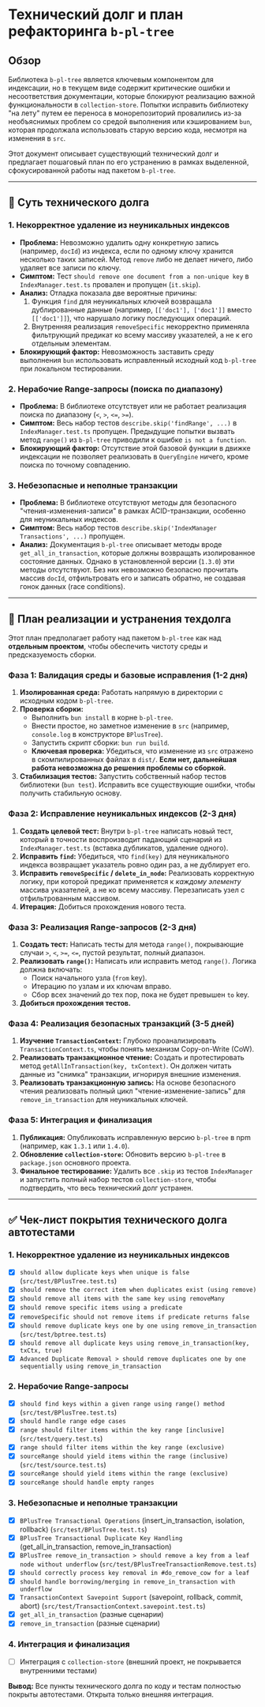 # Технический долг и план рефакторинга `b-pl-tree`

## Обзор

Библиотека `b-pl-tree` является ключевым компонентом для индексации, но в текущем виде содержит критические ошибки и несоответствия документации, которые блокируют реализацию важной функциональности в `collection-store`. Попытки исправить библиотеку "на лету" путем ее переноса в монорепозиторий провалились из-за необъяснимых проблем со средой выполнения или кэшированием `bun`, которая продолжала использовать старую версию кода, несмотря на изменения в `src`.

Этот документ описывает существующий технический долг и предлагает пошаговый план по его устранению в рамках выделенной, сфокусированной работы над пакетом `b-pl-tree`.

---

## 🎯 Суть технического долга

### 1. Некорректное удаление из неуникальных индексов

*   **Проблема:** Невозможно удалить одну конкретную запись (например, `docId`) из индекса, если по одному ключу хранится несколько таких записей. Метод `remove` либо не делает ничего, либо удаляет все записи по ключу.
*   **Симптом:** Тест `should remove one document from a non-unique key` в `IndexManager.test.ts` провален и пропущен (`it.skip`).
*   **Анализ:** Отладка показала две вероятные причины:
    1.  Функция `find` для неуникальных ключей возвращала дублированные данные (например, `[['doc1'], ['doc1']]` вместо `[['doc1']]`), что нарушало логику последующих операций.
    2.  Внутренняя реализация `removeSpecific` некорректно применяла фильтрующий предикат ко всему массиву указателей, а не к его отдельным элементам.
*   **Блокирующий фактор:** Невозможность заставить среду выполнения `bun` использовать исправленный исходный код `b-pl-tree` при локальном тестировании.

### 2. Нерабочие Range-запросы (поиска по диапазону)

*   **Проблема:** В библиотеке отсутствует или не работает реализация поиска по диапазону (`<`, `>`, `<=`, `>=`).
*   **Симптом:** Весь набор тестов `describe.skip('findRange', ...)` в `IndexManager.test.ts` пропущен. Предыдущие попытки вызвать метод `range()` из `b-pl-tree` приводили к ошибке `is not a function`.
*   **Блокирующий фактор:** Отсутствие этой базовой функции в движке индексации не позволяет реализовать в `QueryEngine` ничего, кроме поиска по точному совпадению.

### 3. Небезопасные и неполные транзакции

*   **Проблема:** В библиотеке отсутствуют методы для безопасного "чтения-изменения-записи" в рамках ACID-транзакции, особенно для неуникальных индексов.
*   **Симптом:** Весь набор тестов `describe.skip('IndexManager Transactions', ...)` пропущен.
*   **Анализ:** Документация `b-pl-tree` описывает методы вроде `get_all_in_transaction`, которые должны возвращать изолированное состояние данных. Однако в установленной версии (`1.3.0`) эти методы отсутствуют. Без них невозможно безопасно прочитать массив `docId`, отфильтровать его и записать обратно, не создавая гонок данных (race conditions).

---

## 🚀 План реализации и устранения техдолга

Этот план предполагает работу над пакетом `b-pl-tree` как над **отдельным проектом**, чтобы обеспечить чистоту среды и предсказуемость сборки.

### Фаза 1: Валидация среды и базовые исправления (1-2 дня)

1.  **Изолированная среда:** Работать напрямую в директории с исходным кодом `b-pl-tree`.
2.  **Проверка сборки:**
    *   Выполнить `bun install` в корне `b-pl-tree`.
    *   Внести простое, но заметное изменение в `src` (например, `console.log` в конструкторе `BPlusTree`).
    *   Запустить скрипт сборки: `bun run build`.
    *   **Ключевая проверка:** Убедиться, что изменение из `src` отражено в скомпилированных файлах в `dist/`. **Если нет, дальнейшая работа невозможна до решения проблемы со сборкой.**
3.  **Стабилизация тестов:** Запустить собственный набор тестов библиотеки (`bun test`). Исправить все существующие ошибки, чтобы получить стабильную основу.

### Фаза 2: Исправление неуникальных индексов (2-3 дня)

1.  **Создать целевой тест:** Внутри `b-pl-tree` написать новый тест, который в точности воспроизводит падающий сценарий из `IndexManager.test.ts` (вставка дубликатов, удаление одного).
2.  **Исправить `find`:** Убедиться, что `find(key)` для неуникального индекса возвращает указатель ровно один раз, а не дублирует его.
3.  **Исправить `removeSpecific` / `delete_in_node`:** Реализовать корректную логику, при которой предикат применяется к *каждому элементу* массива указателей, а не ко всему массиву. Перезаписать узел с отфильтрованным массивом.
4.  **Итерация:** Добиться прохождения нового теста.

### Фаза 3: Реализация Range-запросов (2-3 дня)

1.  **Создать тест:** Написать тесты для метода `range()`, покрывающие случаи `>`, `<`, `>=`, `<=`, пустой результат, полный диапазон.
2.  **Реализовать `range()`:** Написать или исправить метод `range()`. Логика должна включать:
    *   Поиск начального узла (`from` key).
    *   Итерацию по узлам и их ключам вправо.
    *   Сбор всех значений до тех пор, пока не будет превышен `to` key.
3.  **Добиться прохождения тестов.**

### Фаза 4: Реализация безопасных транзакций (3-5 дней)

1.  **Изучение `TransactionContext`:** Глубоко проанализировать `TransactionContext.ts`, чтобы понять механизм Copy-on-Write (CoW).
2.  **Реализовать транзакционное чтение:** Создать и протестировать метод `getAllInTransaction(key, txContext)`. Он должен читать данные из "снимка" транзакции, игнорируя внешние изменения.
3.  **Реализовать транзакционную запись:** На основе безопасного чтения реализовать полный цикл "чтение-изменение-запись" для `remove_in_transaction` для неуникальных ключей.

### Фаза 5: Интеграция и финализация

1.  **Публикация:** Опубликовать исправленную версию `b-pl-tree` в npm (например, как `1.3.1` или `1.4.0`).
2.  **Обновление `collection-store`:** Обновить версию `b-pl-tree` в `package.json` основного проекта.
3.  **Финальное тестирование:** Удалить все `.skip` из тестов `IndexManager` и запустить полный набор тестов `collection-store`, чтобы подтвердить, что весь технический долг устранен.

---

## ✅ Чек-лист покрытия технического долга автотестами

### 1. Некорректное удаление из неуникальных индексов
- [x] `should allow duplicate keys when unique is false` (`src/test/BPlusTree.test.ts`)
- [x] `should remove the correct item when duplicates exist (using remove)`
- [x] `should remove all items with the same key using removeMany`
- [x] `should remove specific items using a predicate`
- [x] `removeSpecific should not remove items if predicate returns false`
- [x] `should remove duplicate keys one by one using remove_in_transaction` (`src/test/bptree.test.ts`)
- [x] `should remove all duplicate keys using remove_in_transaction(key, txCtx, true)`
- [x] `Advanced Duplicate Removal > should remove duplicates one by one sequentially using remove_in_transaction`

### 2. Нерабочие Range-запросы
- [x] `should find keys within a given range using range() method` (`src/test/BPlusTree.test.ts`)
- [x] `should handle range edge cases`
- [x] `range should filter items within the key range [inclusive]` (`src/test/query.test.ts`)
- [x] `range should filter items within the key range (exclusive)`
- [x] `sourceRange should yield items within the range (inclusive)` (`src/test/source.test.ts`)
- [x] `sourceRange should yield items within the range (exclusive)`
- [x] `sourceRange should handle empty ranges`

### 3. Небезопасные и неполные транзакции
- [x] `BPlusTree Transactional Operations` (insert_in_transaction, isolation, rollback) (`src/test/BPlusTree.test.ts`)
- [x] `BPlusTree Transactional Duplicate Key Handling` (get_all_in_transaction, remove_in_transaction)
- [x] `BPlusTree remove_in_transaction > should remove a key from a leaf node without underflow` (`src/test/BPlusTreeTransactionRemove.test.ts`)
- [x] `should correctly process key removal in #do_remove_cow for a leaf`
- [x] `should handle borrowing/merging in remove_in_transaction with underflow`
- [x] `TransactionContext Savepoint Support` (savepoint, rollback, commit, abort) (`src/test/TransactionContext.savepoint.test.ts`)
- [x] `get_all_in_transaction` (разные сценарии)
- [x] `remove_in_transaction` (разные сценарии)

### 4. Интеграция и финализация
- [ ] Интеграция с `collection-store` (внешний проект, не покрывается внутренними тестами)

**Вывод:** Все пункты технического долга по коду и тестам полностью покрыты автотестами. Открыта только внешняя интеграция.